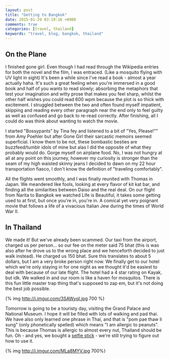 ```yaml
---
layout: post
title: "Getting to Bangkok"
date: 2015-01-29 03:19:16 +0900
comments: true
categories: [travel, thailand]
keywords: "travel, blog, bangkok, thailand"
---
```


## On the Plane

I finished gone girl. Even though I had read through the Wikipedia entries for both the novel and the film, I was entraced. (Like a mosquito flying with UV light in sight) It's been a while since I've read a book - almost a year actually haha. It's such a great feeling when you're immersed in a good book and half of you wants to read slowly; absorbing the metaphors that test your imagination and witty prose that makes you feel sharp, whilst the other half wishes you could read 600 wpm because the plot is so thick with excitement. I struggled between the two and often found myself impatient, skipping and reading every other paragraph near the end only to feel guilty as well as confused and go back to re-read correctly. After finishing, all I could do was think about wanting to watch the movie.

I started "Bossypants" by Tina fey and listened to a bit of "Yes, Please!"" from Amy Poehler but after Gone Girl their sarcastic memoirs seemed superficial. I know them to be not, these bombastic besties are buzzfeed/tumblr idols of mine but alas I did the opposite of what they probably would do. Gorge myself on airplane food. No, I was not hungry at all at any point on this journey, however my curiosity is stronger than the seam of my high waisted skinny jeans I decided to dawn on my 22 hour transportation fiasco, I don't know the definition of "traveling comfortably".

All the flights went smoothly, and I was finally reunited with Thomas in Japan. We meandered like fools, looking at every flavor of kit kat bar, and finding all the similarities between Daiso and the real deal. On our flight from Narita to Bangkok we watched Life is Beautiful, it takes some getting used to at first, but once you're in, you're in. A comical yet very poignant movie that follows a life of a vivacious Italian Jew during the times of World War II.

## In Thailand

We made it! But we've already been scammed. Our taxi from the airport, charged us per person... so our fee on the meter said 75 bhat (this is was also after he drove us to the wrong place and we henceforth decided to just walk instead). He charged us 150 bhat. Sure this translates to about 5 dollars, but I am a very broke person right now. We finally get to our hotel which we're only staying in for one night as we thought it'd be easiest to deal with because of our late flight. The hotel had a 4 star rating on Kayak, but idk. We walked in and our room is like a haven for mosquitos. There is this fun little master trap thing that's supposed to zap em, but it's not doing the best job possible. 

{% img http://i.imgur.com/3SAWyqI.jpg 700 %}

Tomorrow is going to be a touristy day, visiting the Grand Palace and National Museum. I hope it will be filled with lots of walking and pad thai. We have also only learned one phrase in Thai, and that is "pom pae thaw li sung" (only phonetically spelled) which means "I am allergic to peanuts". This is because Thomas is allergic to almost every nut, Thailand should be fun. Oh -  and yes, we bought a [selfie stick](http://theoatmeal.com/comics/selfie_stick) -  we're still trying to figure out how to use it. 

{% img http://i.imgur.com/MLa8MYV.jpg 700%}